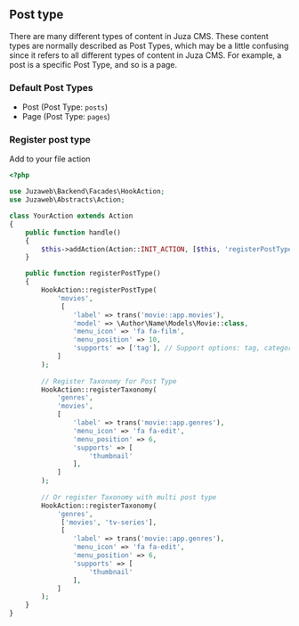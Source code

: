 ## Post type
There are many different types of content in Juza CMS. These content types are normally described as Post Types, which may be a little confusing since it refers to all different types of content in Juza CMS. For example, a post is a specific Post Type, and so is a page.

### Default Post Types
- Post (Post Type: ``posts``)
- Page (Post Type: ``pages``)

### Register post type
Add to your file action
```php
<?php

use Juzaweb\Backend\Facades\HookAction;
use Juzaweb\Abstracts\Action;

class YourAction extends Action
{
    public function handle()
    {
        $this->addAction(Action::INIT_ACTION, [$this, 'registerPostType']);
    }

    public function registerPostType()
    {
        HookAction::registerPostType(
            'movies',
             [
                'label' => trans('movie::app.movies'),
                'model' => \Author\Name\Models\Movie::class,
                'menu_icon' => 'fa fa-film',
                'menu_position' => 10,
                'supports' => ['tag'], // Support options: tag, category
            ]
        );
        
        // Register Taxonomy for Post Type
        HookAction::registerTaxonomy(
            'genres',
            'movies',
            [
                'label' => trans('movie::app.genres'),
                'menu_icon' => 'fa fa-edit',
                'menu_position' => 6,
                'supports' => [
                    'thumbnail'
                ],
            ]
        );
        
        // Or register Taxonomy with multi post type
        HookAction::registerTaxonomy(
            'genres',
             ['movies', 'tv-series'],
             [
                'label' => trans('movie::app.genres'),
                'menu_icon' => 'fa fa-edit',
                'menu_position' => 6,
                'supports' => [
                    'thumbnail'
                ],
            ]
        );
    }
}
```
